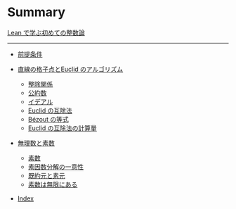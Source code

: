# Summary

[Lean で学ぶ初めての整数論](README.md)

---

- [前提条件](./Prerequisite.md)

- [直線の格子点とEuclid のアルゴリズム](./Euclid.md)
  - [整除関係](./Divisibility.md)
  - [公約数](./CommonDivisor.md)
  - [イデアル](./Ideal.md)
  - [Euclid の互除法]()
  - [Bézout の等式]()
  - [Euclid の互除法の計算量]()

- [無理数と素数]()
  - [素数]()
  - [素因数分解の一意性]()
  - [既約元と素元]()
  - [素数は無限にある]()

- [Index](./INDEXING.md)
